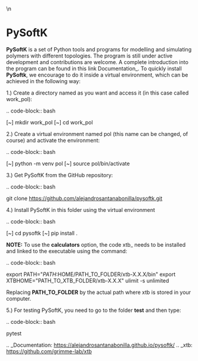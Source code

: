 <!-- Pytest Coverage Comment:Begin -->
\n
<!-- Pytest Coverage Comment:End -->

PySoftK
=============

**PySoftK** is a set of Python tools and programs for modelling and simulating polymers with different topologies. The program is still under active 
development and contributions are welcome. A complete introduction into the program can be found in this link Documentation_. To quickly install **PySoftk**, we encourage to do it inside a virtual environment, which can be achieved in the 
following way:

1.) Create a directory named as you want and access it (in this case called work_pol):

.. code-block:: bash
 
  [~] mkdir work_pol
  [~] cd work_pol

2.) Create a virtual environment named pol (this name can be changed, of course) and activate the environment:

.. code-block:: bash

   [~] python -m venv pol
   [~] source pol/bin/activate

3.) Get PySoftK from the GitHub repository:

.. code-block:: bash

  git clone https://github.com/alejandrosantanabonilla/pysoftk.git


4.) Install PySoftK in this folder using the virtual environment

.. code-block:: bash

   [~] cd pysoftk
   [~] pip install .

**NOTE:** To use the **calculators** option, the code xtb_ needs to be installed and linked to the executable using the command:

.. code-block:: bash
 
   export PATH="$PATH:$HOME/PATH_TO_FOLDER/xtb-X.X.X/bin"
   export XTBHOME="PATH_TO_XTB_FOLDER/xtb-X.X.X"
   ulimit -s unlimited

Replacing **PATH_TO_FOLDER** by the actual path where xtb is stored in your computer.

  
5.) For testing PySoftK, you need to go to the folder **test** and then type:

.. code-block:: bash

  pytest


.. _Documentation: https://alejandrosantanabonilla.github.io/pysoftk/
.. _xtb: https://github.com/grimme-lab/xtb
